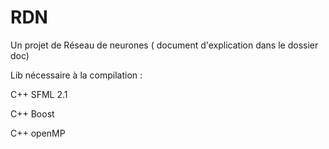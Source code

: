 RDN
===

Un projet de Réseau de neurones ( document d'explication dans le dossier doc)



Lib nécessaire à la compilation : 

C++ SFML 2.1

C++ Boost

C++ openMP

